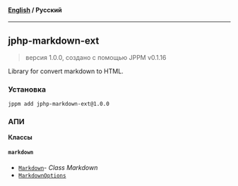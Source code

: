 #### [English](README.md) / **Русский**

---

## jphp-markdown-ext
> версия 1.0.0, создано с помощью JPPM v0.1.16

Library for convert markdown to HTML.

### Установка
```
jppm add jphp-markdown-ext@1.0.0
```

### АПИ
**Классы**

#### `markdown`

- [`Markdown`](https://github.com/jphp-compiler/jphp/blob/master/exts/jphp-markdown-ext/api-docs/classes/markdown/Markdown.ru.md)- _Class Markdown_
- [`MarkdownOptions`](https://github.com/jphp-compiler/jphp/blob/master/exts/jphp-markdown-ext/api-docs/classes/markdown/MarkdownOptions.ru.md)